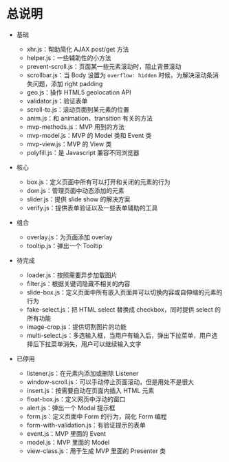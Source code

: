 # 总说明

* 基础
    * xhr.js：帮助简化 AJAX post/get 方法
    * helper.js：一些辅助性的小方法
    * prevent-scroll.js：页面某一些元素滚动时，阻止背景滚动
    * scrollbar.js：当 Body 设置为 `overflow: hidden` 时候，为解决滚动条消失问题，添加 right padding
    * geo.js：操作 HTML5 geolocation API
    * validator.js：验证表单
    * scroll-to.js：滚动页面到某元素的位置
    * anim.js：和 animation、transition 有关的方法
    * mvp-methods.js：MVP 用到的方法
    * mvp-model.js：MVP 的 Model 类和 Event 类
    * mvp-view.js：MVP 的 View 类
    * polyfill.js：是 Javascript 兼容不同浏览器
* 核心
    * box.js：定义页面中所有可以打开和关闭的元素的行为
    * dom.js：管理页面中动态添加的元素
    * slider.js：提供 slide show 的解决方案
    * verify.js：提供表单验证以及一些表单辅助的工具
* 组合
    * overlay.js：为页面添加 overlay
    * tooltip.js：弹出一个 Tooltip

* 待完成
    * loader.js：按照需要异步加载图片
    * filter.js：根据关键词隐藏不相关的内容
    * slide-box.js：定义页面中所有嵌入页面并可以切换内容或自伸缩的元素的行为
    * fake-select.js：把 HTML select 替换成 checkbox，同时提供 select 的所有功能
    * image-crop.js：提供切割图片的功能
    * multi-select.js：多选输入框，当用户有输入后，弹出下拉菜单，用户选择后下拉菜单消失，用户可以继续输入文字
* 已停用
    * listener.js：在元素内添加或删除 Listener
    * window-scroll.js：可以手动停止页面滚动，但是用处不是很大
    * insert.js：按需要自动在页面内插入 HTML 元素
    * float-box.js：定义网页中浮动的窗口
    * alert.js：弹出一个 Modal 提示框
    * form.js：定义页面中 Form 的行为，简化 Form 编程
    * form-with-validation.js：有验证提示的表单
    * event.js：MVP 里面的 Event
    * model.js：MVP 里面的 Model
    * view-class.js：用于生成 MVP 里面的 Presenter 类
